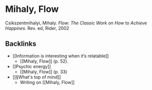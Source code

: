 # Mihaly, Flow
Csikszentmihalyi, Mihaly. *Flow: The Classic Work on How to Achieve Happines*. Rev. ed, Rider, 2002

## Backlinks
* [[Information is interesting when it’s relatable]]
	* [[Mihaly, Flow]] (p. 52).
* [[Psychic energy]]
	* [[Mihaly, Flow]] (p. 33)
* [[§What's top of mind]]
	* Writing on [[Mihaly, Flow]]

<!-- #literature #^inbox/book -->

<!-- {BearID:04DE2361-A5BB-488B-9F9D-33B58F91D0E5-12820-00000E335296DFED} -->
